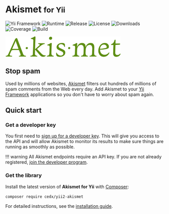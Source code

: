 # Akismet <small>for Yii</small>
![Yii Framework](https://badgen.net/badge/yii/%3E%3D2.0.0/green) ![Runtime](https://badgen.net/packagist/php/cedx/yii2-akismet) ![Release](https://badgen.net/packagist/v/cedx/yii2-akismet) ![License](https://badgen.net/packagist/license/cedx/yii2-akismet) ![Downloads](https://badgen.net/packagist/dt/cedx/yii2-akismet) ![Coverage](https://badgen.net/coveralls/c/github/cedx/yii2-akismet) ![Build](https://badgen.net/github/checks/cedx/yii2-akismet)

![Akismet](img/akismet.png)

## Stop spam
Used by millions of websites, [Akismet](https://akismet.com) filters out hundreds of millions of spam comments from the Web every day.
Add Akismet to your [Yii Framework](https://www.yiiframework.com) applications so you don't have to worry about spam again.

## Quick start

### Get a developer key
You first need to [sign up for a developer key](https://akismet.com/signup/?plan=developer).
This will give you access to the API and will allow Akismet to monitor its results to make sure things are running as smoothly as possible.

!!! warning
    All Akismet endpoints require an API key. If you are not already registered,
    [join the developer program](https://akismet.com/signup/?plan=developer).

### Get the library
Install the latest version of **Akismet for Yii** with [Composer](https://getcomposer.org):

```shell
composer require cedx/yii2-akismet
```

For detailed instructions, see the [installation guide](installation.md).
